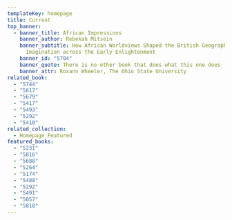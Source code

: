 ```yaml
---
templateKey: homepage
title: Current
top_banner:
  - banner_title: African Impressions
    banner_author: Rebekah Mitsein
    banner_subtitle: How African Worldviews Shaped the British Geographical
      Imagination across the Early Enlightenment
    banner_id: "5704"
    banner_quote: There is no other book that does what this one does
    banner_attr: Roxann Wheeler, The Ohio State University
related_book:
  - "5744"
  - "5617"
  - "5679"
  - "5417"
  - "5493"
  - "5292"
  - "5410"
related_collection:
  - Homepage Featured
featured_books:
  - "5231"
  - "5816"
  - "5688"
  - "5264"
  - "5174"
  - "5488"
  - "5292"
  - "5491"
  - "5057"
  - "5818"
---
```


